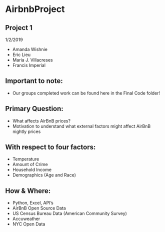 # AirbnbProject
## Project 1

1/2/2019
 
* Amanda Wishnie
* Eric Lieu
* Maria J. Villacreses 
* Francis Imperial

## Important to note: 
* Our groups completed work can be found here in the Final Code folder!

## Primary Question:
* What affects AirBnB prices?
* Motivation to understand what external factors might affect AirBnB nightly prices

## With respect to four factors:
* Temperature
* Amount of Crime
* Household Income
* Demographics (Age and Race)
 
## How & Where:
* Python, Excel, API’s
* AirBnB Open Source Data
* US Census Bureau Data (American Community Survey)
* Accuweather
* NYC Open Data
